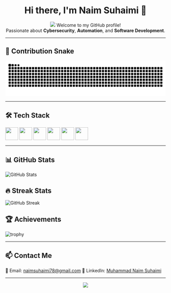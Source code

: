 <!-- INTRO SECTION -->
<h1 align="center">
  Hi there, I'm Naim Suhaimi 👋
</h1>

<p align="center">
  <img src="https://media.giphy.com/media/hvRJCLFzcasrR4ia7z/giphy.gif" width="35">
  Welcome to my GitHub profile!  
  <br>
  Passionate about <b>Cybersecurity</b>, <b>Automation</b>, and <b>Software Development</b>.
</p>

---

## 🐍 Contribution Snake
![GitHub Snake](https://raw.githubusercontent.com/naimsscodes/naimsscodes/output/snake.svg)

---

## 🛠 Tech Stack
<p align="left">
  <img src="https://cdn.jsdelivr.net/gh/devicons/devicon/icons/python/python-original.svg" width="40" height="40"/>
  <img src="https://img.icons8.com/color/48/powerapps-2021.png" width="40" height="40"/>
  <img src="https://cdn.jsdelivr.net/gh/devicons/devicon/icons/cplusplus/cplusplus-original.svg" width="40" height="40"/>
  <img src="https://cdn.jsdelivr.net/gh/devicons/devicon/icons/javascript/javascript-original.svg" width="40" height="40"/>
  <img src="https://cdn.jsdelivr.net/gh/devicons/devicon/icons/github/github-original.svg" width="40" height="40"/>
  <img src="https://cdn.jsdelivr.net/gh/devicons/devicon/icons/docker/docker-original.svg" width="40" height="40"/>
</p>

---

## 📊 GitHub Stats
![GitHub Stats](https://github-readme-stats.vercel.app/api?username=naimsscodes&show_icons=true&theme=tokyonight)

## 🔥 Streak Stats
![GitHub Streak](https://streak-stats.demolab.com?user=naimsscodes&theme=tokyonight&hide_border=true)

## 🏆 Achievements
![trophy](https://github-profile-trophy.vercel.app/?username=naimsscodes&theme=onedark&row=1&column=6)

---

## 📫 Contact Me
<p>
  📧 Email: <a href="mailto:naimsuhaimi78@gmail.com">naimsuhaimi78@gmail.com</a>  
  💼 LinkedIn: <a href="https://www.linkedin.com/in/muhammadnaimsuhaimi/">Muhammad Naim Suhaimi</a>
</p>

---

<!-- FOOTER GIF -->
<p align="center">
  <img src="https://media.giphy.com/media/Y4ak9Ki2GZCbJxAnJD/giphy.gif" width="200">
</p>


